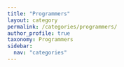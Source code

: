 ```yaml
---
title: "Programmers"
layout: category
permalink: /categories/programmers/
author_profile: true
taxonomy: Programmers
sidebar:
  nav: "categories"
---
```

